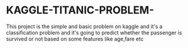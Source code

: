 # KAGGLE-TITANIC-PROBLEM-
This project is the simple and basic problem  on kaggle and it's a classification problem and it's going to predict whether the passenger is survived or  not based on  some features like age,fare etc 
